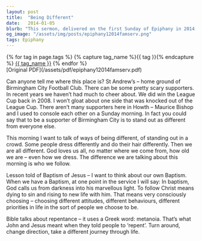 ```yaml
---
layout: post
title:  "Being Different"
date:   2014-01-05
blurb: "This sermon, delivered on the first Sunday of Epiphany in 2014, discusses the concept of being different and standing out in a crowd. The sermon emphasizes the importance of choosing to follow Christ, which means dying to sin and rising to new life with him. It also highlights the concept of repentance, using the Greek word 'metanoia', which means to turn around, change direction, and take a different journey through life."
og_image: "/assets/img/posts/epiphany12014famserv.png"
tags: Epiphany
---    
```

<div class="tag-pills">
  {% for tag in page.tags %}
    {% capture tag_name %}{{ tag }}{% endcapture %}
    <a href="{{ site.baseurl }}/tag/{{ tag_name | slugify }}" class="tag-pill">{{ tag_name }}</a>
  {% endfor %}
</div>
[Original PDF](/assets/pdf/epiphany12014famserv.pdf)

Can anyone tell me where this place is? St Andrew’s – home ground of Birmingham City Football Club. There can be some pretty scary supporters. In recent years we haven’t had much to cheer about. We did win the League Cup back in 2008. I won’t gloat about one side that was knocked out of the League Cup. There aren’t many supporters here in Howth – Maurice Bishop and I used to console each other on a Sunday morning. In fact you could say that to be a supporter of Birmingham City is to stand out as different from everyone else.

This morning I want to talk of ways of being different, of standing out in a crowd. Some people dress differently and do their hair differently. Then we are all different. God loves us all, no matter where we come from, how old we are – even how we dress. The difference we are talking about this morning is who we follow.

Lesson told of Baptism of Jesus – I want to think about our own Baptism. When we have a Baptism, at one point in the service I will say: In baptism, God calls us from darkness into his marvellous light. To follow Christ means dying to sin and rising to new life with him. That means very consciously choosing – choosing different attitudes, different behaviours, different priorities in life in the sort of people we choose to be.

Bible talks about repentance – it uses a Greek word: metanoia. That’s what John and Jesus meant when they told people to ‘repent’. Turn around, change direction, take a different journey through life.
